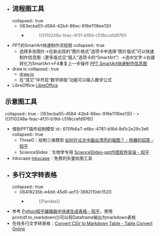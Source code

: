 - ## 流程图工具
  collapsed:: true
	- ((63ecba55-d584-42b4-86ec-916e1116ee13))
		- > ((3110248a-feac-4f31-b19d-c518ccefd976))
- PPT的SmartArt快速制作流程图
  collapsed:: true
	- 选择多张图片->在新出现的“图片格式”选项卡中选择“图片版式”可以快速制作信息图（更多版式见“插入”选项卡的“SmartArt”）->选中文字->右键转化为SmartArt->F4重复上一步操作 [PPT SmartArt快速制作信息图](https://zhuanlan.zhihu.com/p/28379031)
- draw.io
  collapsed:: true
	- [draw.io](https://www.diagrams.net/)
	- 在“其它”中开启“数学排版”功能可以输入数学公式
- LibreOffice [LibreOffice](https://alternativeto.net/software/libreoffice---draw/about/)
## 示意图工具
collapsed:: true
	- ((63ecba55-d584-42b4-86ec-916e1116ee13))
		- > ((3110248a-feac-4f31-b19d-c518ccefd976))
- 借助PPT插件绘制模型
  id:: 670fb6a7-e6bc-4781-b16d-8d1c2e29c3e6
  collapsed:: true
	- ThreeD：绘制三维模型 [如何在论文中画出漂亮的插图？ - 杨臻的回答 - 知乎](https://www.zhihu.com/question/21664179/answer/123609952)
	- ScienceSlides：生物学专用 [ScienceSlides-ppt作图软件安装 - 知乎](https://zhuanlan.zhihu.com/p/367109715)
- Inkscape [Inkscape](https://alternativeto.net/software/inkscape/about/)：免费的矢量绘图工具
- ## 多行文字转表格
  collapsed:: true
	- ((6418235b-e4dd-45d0-acf3-3682110dc152))
		- >[[Pandas]]
- 参考 [Python知乎编辑器中快速生成表格 - 知乎](https://zhuanlan.zhihu.com/p/114281839)，使用print(df.to_markdown())可以将Dataframe输出为markdown表格
- 在线多行文字转表格：[Convert CSV to Markdown Table - Table Convert Online](https://tableconvert.com/csv-to-markdown)
